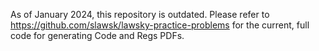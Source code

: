 As of January 2024, this repository is outdated. Please refer to https://github.com/slawsk/lawsky-practice-problems for the current, full code for generating Code and Regs PDFs.


